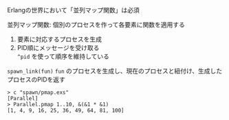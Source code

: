 Erlangの世界において「並列マップ関数」は必須

並列マップ関数:
個別のプロセスを作って各要素に関数を適用する

1. 要素に対応するプロセスを生成
2. PID順にメッセージを受け取る  
    `^pid` を使って順序を維持している

`spawn_link(fun)`
`fun` のプロセスを生成し、現在のプロセスと紐付け、生成したプロセスのPIDを返す

```
> c "spawn/pmap.exs"
[Parallel]
> Parallel.pmap 1..10, &(&1 * &1)
[1, 4, 9, 16, 25, 36, 49, 64, 81, 100]
```

